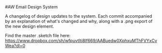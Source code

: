 #AW Email Design System

A changelog of design updates to the system. Each commit accompanied by an explanation of what's changed and why, along with a .png export of the new design element.

Find the master .sketch file here: https://www.dropbox.com/sh/wfpuvtlti8lf669/AABuedw0XphxuMThFVYxCvWea?dl=0



